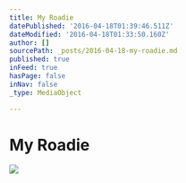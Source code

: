 ```yaml
---
title: My Roadie
datePublished: '2016-04-18T01:39:46.511Z'
dateModified: '2016-04-18T01:33:50.160Z'
author: []
sourcePath: _posts/2016-04-18-my-roadie.md
published: true
inFeed: true
hasPage: false
inNav: false
_type: MediaObject

---
```

# My Roadie
![](https://the-grid-user-content.s3-us-west-2.amazonaws.com/4e987bab-67ff-4b66-a53d-65f589231c7c.jpg)